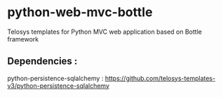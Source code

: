 # python-web-mvc-bottle

Telosys templates for Python MVC web application based on Bottle framework

## Dependencies : 
python-persistence-sqlalchemy : https://github.com/telosys-templates-v3/python-persistence-sqlalchemy

